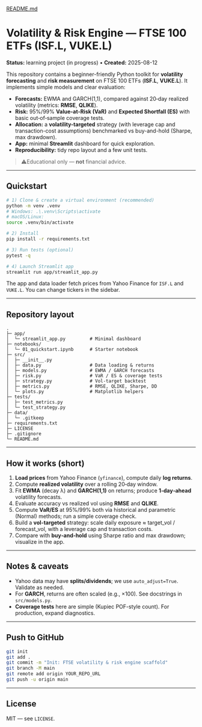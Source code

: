 [README.md](https://github.com/user-attachments/files/21919806/README.md)
# Volatility & Risk Engine — FTSE 100 ETFs (ISF.L, VUKE.L)

**Status:** learning project (in progress) • **Created:** 2025-08-12

This repository contains a beginner-friendly Python toolkit for **volatility forecasting** and **risk measurement** on FTSE 100 ETFs (**ISF.L**, **VUKE.L**). It implements simple models and clear evaluation:

- **Forecasts:** EWMA and GARCH(1,1), compared against 20‑day realized volatility (metrics: **RMSE**, **QLIKE**).
- **Risk:** 95%/99% **Value-at-Risk (VaR)** and **Expected Shortfall (ES)** with basic out‑of‑sample coverage tests.
- **Allocation:** a **volatility-targeted** strategy (with leverage cap and transaction-cost assumptions) benchmarked vs buy-and-hold (Sharpe, max drawdown).
- **App:** minimal **Streamlit** dashboard for quick exploration.
- **Reproducibility:** tidy repo layout and a few unit tests.

> ⚠Educational only — **not** financial advice.

---

## Quickstart

```bash
# 1) Clone & create a virtual environment (recommended)
python -m venv .venv
# Windows: .\.venv\Scripts\activate
# macOS/Linux:
source .venv/bin/activate

# 2) Install
pip install -r requirements.txt

# 3) Run tests (optional)
pytest -q

# 4) Launch Streamlit app
streamlit run app/streamlit_app.py
```

The app and data loader fetch prices from Yahoo Finance for `ISF.L` and `VUKE.L`.
You can change tickers in the sidebar.

---

## Repository layout

```
.
├─ app/
│  └─ streamlit_app.py         # Minimal dashboard
├─ notebooks/
│  └─ 01_quickstart.ipynb      # Starter notebook
├─ src/
│  ├─ __init__.py
│  ├─ data.py                  # Data loading & returns
│  ├─ models.py                # EWMA / GARCH forecasts
│  ├─ risk.py                  # VaR / ES & coverage tests
│  ├─ strategy.py              # Vol-target backtest
│  ├─ metrics.py               # RMSE, QLIKE, Sharpe, DD
│  └─ plots.py                 # Matplotlib helpers
├─ tests/
│  ├─ test_metrics.py
│  └─ test_strategy.py
├─ data/
│  └─ .gitkeep
├─ requirements.txt
├─ LICENSE
├─ .gitignore
└─ README.md
```

---

## How it works (short)

1. **Load prices** from Yahoo Finance (`yfinance`), compute daily **log returns**.
2. Compute **realized volatility** over a rolling 20‑day window.
3. Fit **EWMA** (decay λ) and **GARCH(1,1)** on returns; produce **1‑day‑ahead** volatility forecasts.
4. Evaluate accuracy vs realized vol using **RMSE** and **QLIKE**.
5. Compute **VaR/ES** at 95%/99% both via historical and parametric (Normal) methods; run a simple coverage check.
6. Build a **vol-targeted** strategy: scale daily exposure ≈ target_vol / forecast_vol, with a leverage cap and transaction costs.
7. Compare with **buy‑and‑hold** using Sharpe ratio and max drawdown; visualize in the app.

---

## Notes & caveats

- Yahoo data may have **splits/dividends**; we use `auto_adjust=True`. Validate as needed.
- For **GARCH**, returns are often scaled (e.g., ×100). See docstrings in `src/models.py`.
- **Coverage tests** here are simple (Kupiec POF-style count). For production, expand diagnostics.

---

## Push to GitHub

```bash
git init
git add .
git commit -m "Init: FTSE volatility & risk engine scaffold"
git branch -M main
git remote add origin YOUR_REPO_URL
git push -u origin main
```

---

## License

MIT — see `LICENSE`.
